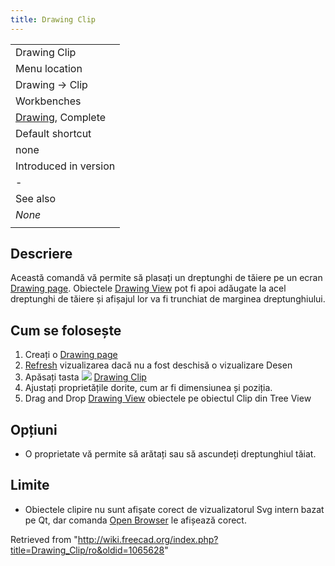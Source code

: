 ```yaml
---
title: Drawing Clip
---
```


|                                                             |
| ----------------------------------------------------------- |
| Drawing Clip                                                |
| Menu location                                               |
| Drawing → Clip                                              |
| Workbenches                                                 |
| [Drawing](/Drawing_Workbench "Drawing Workbench"), Complete |
| Default shortcut                                            |
| none                                                        |
| Introduced in version                                       |
| -                                                           |
| See also                                                    |
| _None_                                                      |
|                                                             |

## Descriere

Această comandă vă permite să plasați un dreptunghi de tăiere pe un ecran [Drawing page](/Drawing_Landscape_A3 "Drawing Landscape A3"). Obiectele [Drawing View](/Drawing_View "Drawing View") pot fi apoi adăugate la acel dreptunghi de tăiere și afișajul lor va fi trunchiat de marginea dreptunghiului.

## Cum se folosește

1. Creați o [Drawing page](/Drawing_Landscape_A3 "Drawing Landscape A3")
2. [Refresh](/Std_Refresh "Std Refresh") vizualizarea dacă nu a fost deschisă o vizualizare Desen
3. Apăsați tasta ![](/images/Drawing_Clip.png) [Drawing Clip](/Drawing_Clip "Drawing Clip")
4. Ajustați proprietățile dorite, cum ar fi dimensiunea și poziția.
5. Drag and Drop [Drawing View](/Drawing_View "Drawing View") obiectele pe obiectul Clip din Tree View

## Opțiuni

- O proprietate vă permite să arătați sau să ascundeți dreptunghiul tăiat.

## Limite

- Obiectele clipire nu sunt afișate corect de vizualizatorul Svg intern bazat pe Qt, dar comanda [Open Browser](/Drawing_Openbrowser "Drawing Openbrowser") le afișează corect.

Retrieved from "<http://wiki.freecad.org/index.php?title=Drawing_Clip/ro&oldid=1065628>"
